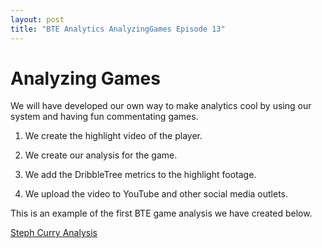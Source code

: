```yaml
---
layout: post
title: "BTE Analytics AnalyzingGames Episode 13"
---
```


# Analyzing Games  
 
 We will have developed our own way to make analytics cool by using our system and having fun commentating games. 

1. We create the highlight video of the player.

2. We create our analysis for the game. 

3. We add the DribbleTree metrics to the highlight footage. 

4. We upload the video to YouTube and other social media outlets.

This is an example of the first BTE game analysis we have created below. 

[Steph Curry Analysis](https://youtu.be/uJqdVNInDrs)
